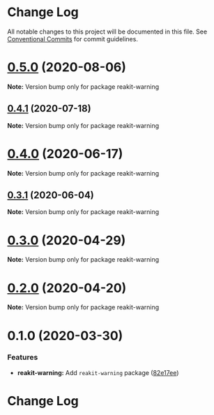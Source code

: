 # Change Log

All notable changes to this project will be documented in this file.
See [Conventional Commits](https://conventionalcommits.org) for commit guidelines.

# [0.5.0](https://github.com/reakit/reakit/tree/master/packages/reakit-warning/compare/reakit-warning@0.4.1...reakit-warning@0.5.0) (2020-08-06)

**Note:** Version bump only for package reakit-warning





## [0.4.1](https://github.com/reakit/reakit/tree/master/packages/reakit-warning/compare/reakit-warning@0.4.0...reakit-warning@0.4.1) (2020-07-18)

**Note:** Version bump only for package reakit-warning





# [0.4.0](https://github.com/reakit/reakit/tree/master/packages/reakit-warning/compare/reakit-warning@0.4.0-alpha.0...reakit-warning@0.4.0) (2020-06-17)

**Note:** Version bump only for package reakit-warning





## [0.3.1](https://github.com/reakit/reakit/tree/master/packages/reakit-warning/compare/reakit-warning@0.3.0...reakit-warning@0.3.1) (2020-06-04)

**Note:** Version bump only for package reakit-warning





# [0.3.0](https://github.com/reakit/reakit/tree/master/packages/reakit-warning/compare/reakit-warning@0.2.0...reakit-warning@0.3.0) (2020-04-29)

**Note:** Version bump only for package reakit-warning





# [0.2.0](https://github.com/reakit/reakit/tree/master/packages/reakit-warning/compare/reakit-warning@0.1.0...reakit-warning@0.2.0) (2020-04-20)

**Note:** Version bump only for package reakit-warning





# 0.1.0 (2020-03-30)


### Features

* **reakit-warning:** Add `reakit-warning` package ([82e17ee](https://github.com/reakit/reakit/tree/master/packages/reakit-warning/commit/82e17ee089cf97974438fe08b18cdadf2b9a1a2c))





# Change Log
